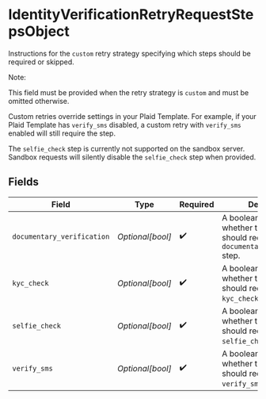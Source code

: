 # IdentityVerificationRetryRequestStepsObject

Instructions for the `custom` retry strategy specifying which steps should be required or skipped.


Note:


This field must be provided when the retry strategy is `custom` and must be omitted otherwise.

Custom retries override settings in your Plaid Template. For example, if your Plaid Template has `verify_sms` disabled, a custom retry with `verify_sms` enabled will still require the step.

The `selfie_check` step is currently not supported on the sandbox server. Sandbox requests will silently disable the `selfie_check` step when provided.


## Fields

| Field                                                                                                          | Type                                                                                                           | Required                                                                                                       | Description                                                                                                    |
| -------------------------------------------------------------------------------------------------------------- | -------------------------------------------------------------------------------------------------------------- | -------------------------------------------------------------------------------------------------------------- | -------------------------------------------------------------------------------------------------------------- |
| `documentary_verification`                                                                                     | *Optional[bool]*                                                                                               | :heavy_check_mark:                                                                                             | A boolean field specifying whether the new session should require or skip the `documentary_verification` step. |
| `kyc_check`                                                                                                    | *Optional[bool]*                                                                                               | :heavy_check_mark:                                                                                             | A boolean field specifying whether the new session should require or skip the `kyc_check` step.                |
| `selfie_check`                                                                                                 | *Optional[bool]*                                                                                               | :heavy_check_mark:                                                                                             | A boolean field specifying whether the new session should require or skip the `selfie_check` step.             |
| `verify_sms`                                                                                                   | *Optional[bool]*                                                                                               | :heavy_check_mark:                                                                                             | A boolean field specifying whether the new session should require or skip the `verify_sms` step.               |